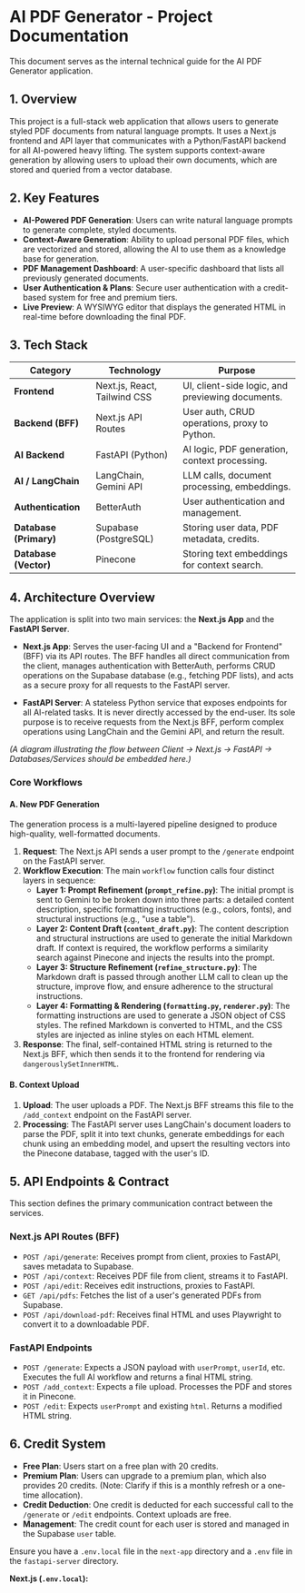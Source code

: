 # AI PDF Generator - Project Documentation

This document serves as the internal technical guide for the AI PDF Generator application.

## 1. Overview

This project is a full-stack web application that allows users to generate styled PDF documents from natural language prompts. It uses a Next.js frontend and API layer that communicates with a Python/FastAPI backend for all AI-powered heavy lifting. The system supports context-aware generation by allowing users to upload their own documents, which are stored and queried from a vector database.

## 2. Key Features

* **AI-Powered PDF Generation**: Users can write natural language prompts to generate complete, styled documents.
* **Context-Aware Generation**: Ability to upload personal PDF files, which are vectorized and stored, allowing the AI to use them as a knowledge base for generation.
* **PDF Management Dashboard**: A user-specific dashboard that lists all previously generated documents.
* **User Authentication & Plans**: Secure user authentication with a credit-based system for free and premium tiers.
* **Live Preview**: A WYSIWYG editor that displays the generated HTML in real-time before downloading the final PDF.

## 3. Tech Stack

| Category              | Technology             | Purpose                                        |
| --------------------- | ---------------------- | ---------------------------------------------- |
| **Frontend** | Next.js, React, Tailwind CSS | UI, client-side logic, and previewing documents. |
| **Backend (BFF)** | Next.js API Routes     | User auth, CRUD operations, proxy to Python.   |
| **AI Backend** | FastAPI (Python)       | AI logic, PDF generation, context processing.  |
| **AI / LangChain** | LangChain, Gemini API  | LLM calls, document processing, embeddings.    |
| **Authentication** | BetterAuth             | User authentication and management.            |
| **Database (Primary)**| Supabase (PostgreSQL)  | Storing user data, PDF metadata, credits.      |
| **Database (Vector)** | Pinecone               | Storing text embeddings for context search.    |

## 4. Architecture Overview

The application is split into two main services: the **Next.js App** and the **FastAPI Server**.

* **Next.js App**: Serves the user-facing UI and a "Backend for Frontend" (BFF) via its API routes. The BFF handles all direct communication from the client, manages authentication with BetterAuth, performs CRUD operations on the Supabase database (e.g., fetching PDF lists), and acts as a secure proxy for all requests to the FastAPI server.

* **FastAPI Server**: A stateless Python service that exposes endpoints for all AI-related tasks. It is never directly accessed by the end-user. Its sole purpose is to receive requests from the Next.js BFF, perform complex operations using LangChain and the Gemini API, and return the result.

*(A diagram illustrating the flow between Client -> Next.js -> FastAPI -> Databases/Services should be embedded here.)*

### Core Workflows

#### A. New PDF Generation

The generation process is a multi-layered pipeline designed to produce high-quality, well-formatted documents.

1.  **Request**: The Next.js API sends a user prompt to the `/generate` endpoint on the FastAPI server.
2.  **Workflow Execution**: The main `workflow` function calls four distinct layers in sequence:
    * **Layer 1: Prompt Refinement (`prompt_refine.py`)**: The initial prompt is sent to Gemini to be broken down into three parts: a detailed content description, specific formatting instructions (e.g., colors, fonts), and structural instructions (e.g., "use a table").
    * **Layer 2: Content Draft (`content_draft.py`)**: The content description and structural instructions are used to generate the initial Markdown draft. If context is required, the workflow performs a similarity search against Pinecone and injects the results into the prompt.
    * **Layer 3: Structure Refinement (`refine_structure.py`)**: The Markdown draft is passed through another LLM call to clean up the structure, improve flow, and ensure adherence to the structural instructions.
    * **Layer 4: Formatting & Rendering (`formatting.py`, `renderer.py`)**: The formatting instructions are used to generate a JSON object of CSS styles. The refined Markdown is converted to HTML, and the CSS styles are injected as inline styles on each HTML element.
3.  **Response**: The final, self-contained HTML string is returned to the Next.js BFF, which then sends it to the frontend for rendering via `dangerouslySetInnerHTML`.

#### B. Context Upload

1.  **Upload**: The user uploads a PDF. The Next.js BFF streams this file to the `/add_context` endpoint on the FastAPI server.
2.  **Processing**: The FastAPI server uses LangChain's document loaders to parse the PDF, split it into text chunks, generate embeddings for each chunk using an embedding model, and upsert the resulting vectors into the Pinecone database, tagged with the user's ID.

## 5. API Endpoints & Contract

This section defines the primary communication contract between the services.

### Next.js API Routes (BFF)

* `POST /api/generate`: Receives prompt from client, proxies to FastAPI, saves metadata to Supabase.
* `POST /api/context`: Receives PDF file from client, streams it to FastAPI.
* `POST /api/edit`: Receives edit instructions, proxies to FastAPI.
* `GET /api/pdfs`: Fetches the list of a user's generated PDFs from Supabase.
* `POST /api/download-pdf`: Receives final HTML and uses Playwright to convert it to a downloadable PDF.

### FastAPI Endpoints

* `POST /generate`: Expects a JSON payload with `userPrompt`, `userId`, etc. Executes the full AI workflow and returns a final HTML string.
* `POST /add_context`: Expects a file upload. Processes the PDF and stores it in Pinecone.
* `POST /edit`: Expects `userPrompt` and existing `html`. Returns a modified HTML string.

## 6. Credit System

* **Free Plan**: Users start on a free plan with 20 credits.
* **Premium Plan**: Users can upgrade to a premium plan, which also provides 20 credits. (Note: Clarify if this is a monthly refresh or a one-time allocation).
* **Credit Deduction**: One credit is deducted for each successful call to the `/generate` or `/edit` endpoints. Context uploads are free.
* **Management**: The credit count for each user is stored and managed in the Supabase `user` table. 

Ensure you have a `.env.local` file in the `next-app` directory and a `.env` file in the `fastapi-server` directory.

**Next.js (`.env.local`):**
